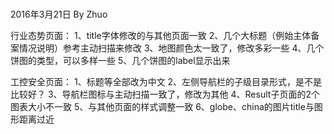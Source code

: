#####
2016年3月21日 By Zhuo

行业态势页面：
1、title字体修改的与其他页面一致
2、几个大标题（例始主体备案情况说明）参考主动扫描来修改
3、地图颜色太一致了，修改多彩一些
4、几个饼图的类型，可以多样一些
5、几个饼图的label显示出来

工控安全页面：
1、标题等全部改为中文
2、左侧导航栏的子级目录形式，是不是比较好？
3、导航栏图标与主动扫描一致了，修改为其他
4、Result子页面的2个图表大小不一致
5、与其他页面的样式调整一致
6、globe、china的图片title与图形距离过近

#####
